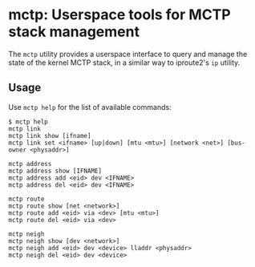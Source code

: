 mctp: Userspace tools for MCTP stack management
===============================================

The `mctp` utility provides a userspace interface to query and manage the
state of the kernel MCTP stack, in a similar way to iproute2's `ip` utility.

Usage
-----

Use `mctp help` for the list of available commands:

    $ mctp help
    mctp link
    mctp link show [ifname]
    mctp link set <ifname> [up|down] [mtu <mtu>] [network <net>] [bus-owner <physaddr>]

    mctp address
    mctp address show [IFNAME]
    mctp address add <eid> dev <IFNAME>
    mctp address del <eid> dev <IFNAME>

    mctp route
    mctp route show [net <network>]
    mctp route add <eid> via <dev> [mtu <mtu>]
    mctp route del <eid> via <dev>

    mctp neigh
    mctp neigh show [dev <network>]
    mctp neigh add <eid> dev <device> lladdr <physaddr>
    mctp neigh del <eid> dev <device>
